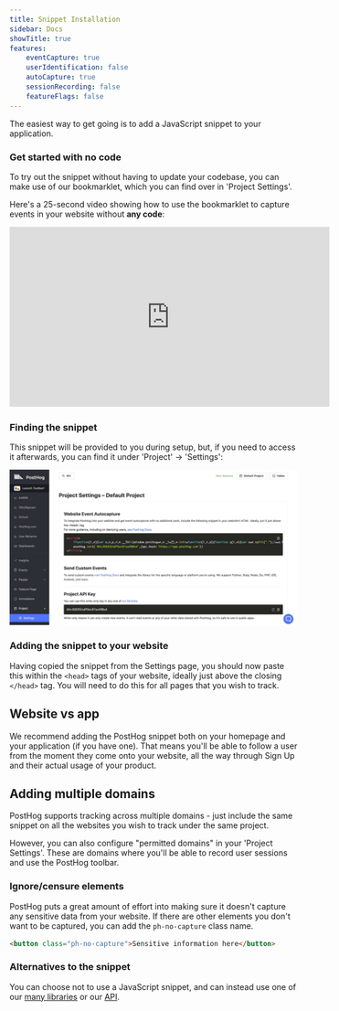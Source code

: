 ```yaml
---
title: Snippet Installation
sidebar: Docs
showTitle: true
features:
    eventCapture: true
    userIdentification: false
    autoCapture: true
    sessionRecording: false
    featureFlags: false
---
```


The easiest way to get going is to add a JavaScript snippet to your application.

### Get started with no code

To try out the snippet without having to update your codebase, you can make use of our bookmarklet, which you can find over in 'Project Settings'.

Here's a 25-second video showing how to use the bookmarklet to capture events in your website without **any code**:

<iframe width="560" height="315" src="https://www.youtube.com/embed/Oe4wiNGzmk8" frameborder="0" allow="accelerometer; autoplay; clipboard-write; encrypted-media; gyroscope; picture-in-picture" allowfullscreen></iframe>

### Finding the snippet

This snippet will be provided to you during setup, but, if you need to access it afterwards, you can find it under 'Project' -> 'Settings':

![Snippet Settings Screenshot](../../../images/features/snippet/snippet-settings.png)

### Adding the snippet to your website

Having copied the snippet from the Settings page, you should now paste this within the `<head>` tags of your website, ideally just above the closing `</head>` tag. You will need to do this for all pages that you wish to track.

## Website vs app

We recommend adding the PostHog snippet both on your homepage and your application (if you have one). That means you'll be able to follow a user from the moment they come onto your website, all the way through Sign Up and their actual usage of your product.

## Adding multiple domains

PostHog supports tracking across multiple domains - just include the same snippet on all the websites you wish to track under the same project.

However, you can also configure "permitted domains" in your 'Project Settings'. These are domains where you'll be able to record user sessions and use the PostHog toolbar.

### Ignore/censure elements

PostHog puts a great amount of effort into making sure it doesn't capture any sensitive data from your website. If there are other elements you don't want to be captured, you can add the `ph-no-capture` class name.

```html
<button class="ph-no-capture">Sensitive information here</button>
```

### Alternatives to the snippet

You can choose not to use a JavaScript snippet, and can instead use one of our [many libraries](/docs/integrate/overview) or our [API](/docs/api/overview).

